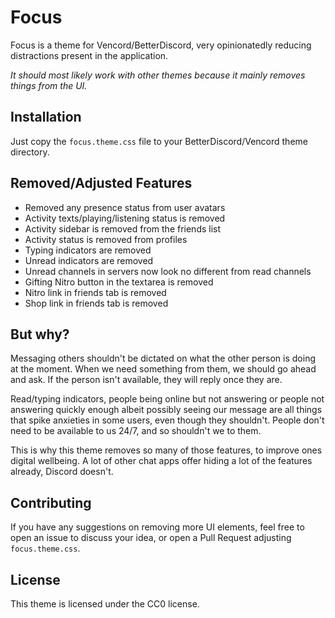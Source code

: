 # Focus
Focus is a theme for Vencord/BetterDiscord, very opinionatedly reducing distractions present in the application.

_It should most likely work with other themes because it mainly removes things from the UI._

## Installation

Just copy the `focus.theme.css` file to your BetterDiscord/Vencord theme directory.

## Removed/Adjusted Features

* Removed any presence status from user avatars
* Activity texts/playing/listening status is removed
* Activity sidebar is removed from the friends list
* Activity status is removed from profiles
* Typing indicators are removed
* Unread indicators are removed
* Unread channels in servers now look no different from read channels
* Gifting Nitro button in the textarea is removed
* Nitro link in friends tab is removed
* Shop link in friends tab is removed

## But why?

Messaging others shouldn't be dictated on what the other person is doing at the moment. When we need something from them, we should go ahead and ask. If the person isn't available, they will reply once they are.

Read/typing indicators, people being online but not answering or  people not answering quickly enough albeit possibly seeing our message are all things that spike anxieties in some users, even though they shouldn't. People don't need to be available to us 24/7, and so shouldn't we to them.

This is why this theme removes so many of those features, to improve ones digital wellbeing. A lot of other chat apps offer hiding a lot of the features already, Discord doesn't.

## Contributing

If you have any suggestions on removing more UI elements, feel free to open an issue to discuss your idea, or open a Pull Request adjusting `focus.theme.css`.

## License

This theme is licensed under the CC0 license.
